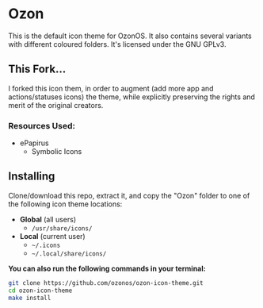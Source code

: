 # Ozon
This is the default icon theme for OzonOS. It also contains several variants with different coloured folders. It's licensed under the GNU GPLv3.

## This Fork...
I forked this icon them, in order to augment (add more app and actions/statuses icons) the theme, while explicitly preserving the rights and merit of the original creators.
### Resources Used:
* ePapirus
  * Symbolic Icons

## Installing
Clone/download this repo, extract it, and copy the "Ozon" folder to one of the following icon theme locations:

* **Global** (all users)
  * `/usr/share/icons/`
* **Local** (current user)
  * `~/.icons`
  * `~/.local/share/icons/`

**You can also run the following commands in your terminal:**
```bash
git clone https://github.com/ozonos/ozon-icon-theme.git
cd ozon-icon-theme
make install
```
